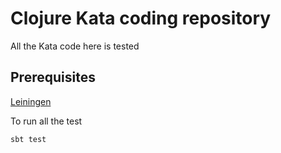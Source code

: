 # Clojure Kata coding repository

All the Kata code here is tested

## Prerequisites
[Leiningen](https://leiningen.org/)

To run all the test
```
sbt test
```
